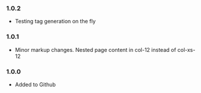### 1.0.2 ##

* Testing tag generation on the fly 

### 1.0.1 ##

* Minor markup changes. Nested page content in col-12 instead of col-xs-12

### 1.0.0 ###

* Added to Github